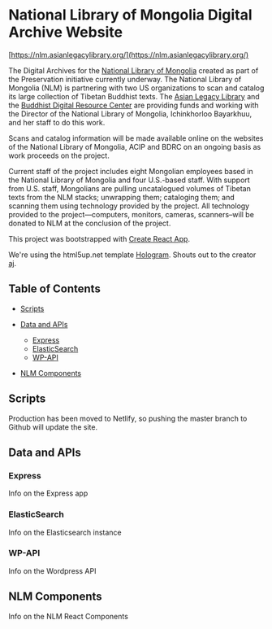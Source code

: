 # National Library of Mongolia Digital Archive Website

[https://nlm.asianlegacylibrary.org/](https://nlm.asianlegacylibrary.org/)

The Digital Archives for the [National Library of Mongolia](http://nationallibrary.mn/en/) created as part of the Preservation initiative currently underway. The National Library of Mongolia (NLM) is partnering with two US organizations to scan and catalog its large collection of Tibetan Buddhist texts. The [Asian Legacy Library](https://asianlegacylibrary.org) and the [Buddhist Digital Resource Center](https://www.tbrc.org/#!footer/about/preservation) are providing funds and working with the Director of the National Library of Mongolia, Ichinkhorloo Bayarkhuu, and her staff to do this work.

Scans and catalog information will be made available online on the websites of the National Library of Mongolia, ACIP and BDRC on an ongoing basis as work proceeds on the project.

Current staff of the project includes eight Mongolian employees based in the National Library of Mongolia and four U.S.-based staff. With support from U.S. staff, Mongolians are pulling uncatalogued volumes of Tibetan texts from the NLM stacks; unwrapping them; cataloging them; and scanning them using technology provided by the project. All technology provided to the project—computers, monitors, cameras, scanners–will be donated to NLM at the conclusion of the project.

This project was bootstrapped with [Create React App](https://github.com/facebook/create-react-app).

We're using the html5up.net template [Hologram](https://pixelarity.com/hologram). Shouts out to the creator [aj](http://twitter.com/ajlkn).

## Table of Contents

-   [Scripts](#scripts)

-   [Data and APIs](#data-and-apis)

    -   [Express](#express)
    -   [ElasticSearch](#elasticsearch)
    -   [WP-API](#wp-api)

-   [NLM Components](#nlm-components)

## Scripts

Production has been moved to Netlify, so pushing the master branch to Github will update the site.

## Data and APIs

### Express

Info on the Express app

### ElasticSearch

Info on the Elasticsearch instance

### WP-API

Info on the Wordpress API

## NLM Components

Info on the NLM React Components
